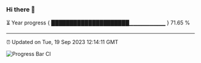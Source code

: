 ### Hi there 👋

⏳ Year progress { █████████████████████▁▁▁▁▁▁▁▁▁ } 71.65 %

---

⏰ Updated on Tue, 19 Sep 2023 12:14:11 GMT

![Progress Bar CI](https://github.com/Shyam-Makwana/GitHub-Actions-Demo/workflows/Progress%20Bar%20CI/badge.svg)
